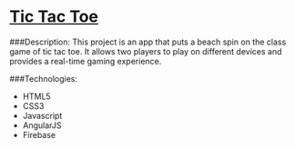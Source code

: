 # [Tic Tac Toe](https://wendytictactoe.firebaseapp.com/)

###Description:
This project is an app that puts a beach spin on the class game of tic tac toe. It allows two players to play on different devices and provides a real-time gaming experience.

###Technologies:
* HTML5
* CSS3
* Javascript
* AngularJS
* Firebase